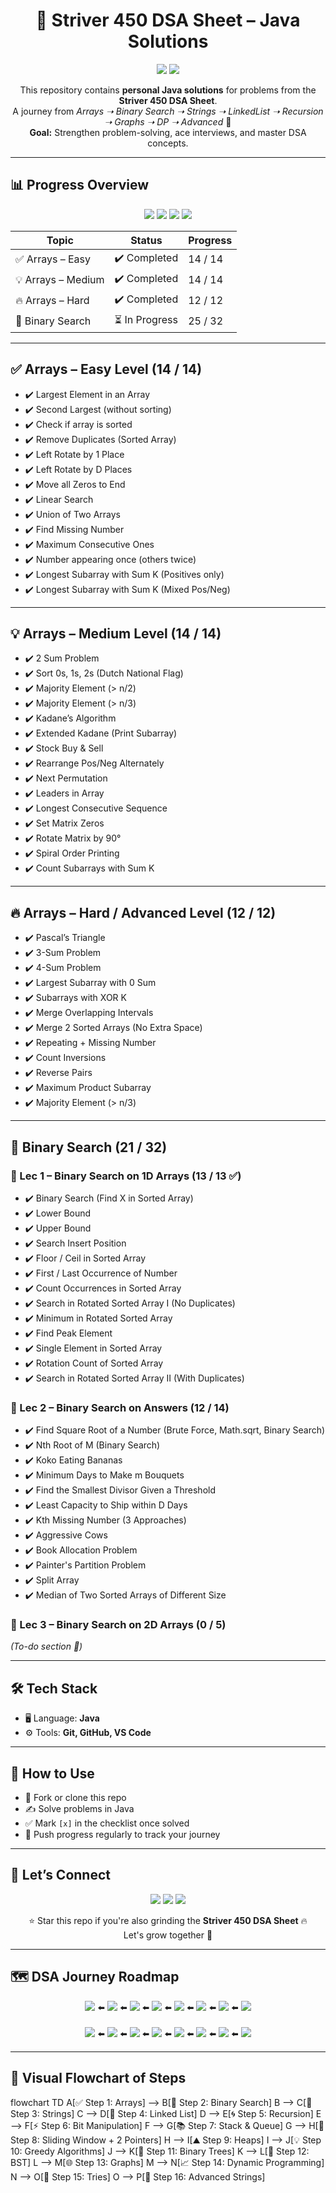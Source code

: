 <h1 align="center">🚀 Striver 450 DSA Sheet – Java Solutions</h1>
<p align="center">
  <img src="https://img.shields.io/badge/Binary%20Search-25%2F32-yellow?style=for-the-badge" />
  <img src="https://img.shields.io/badge/Arrays-40%2F40-brightgreen?style=for-the-badge" />
</p>
<p align="center">
This repository contains <b>personal Java solutions</b> for problems from the <b>Striver 450 DSA Sheet</b>.<br>
A journey from <i>Arrays ➝ Binary Search ➝ Strings ➝ LinkedList ➝ Recursion ➝ Graphs ➝ DP ➝ Advanced</i> 🚀 <br>
<b>Goal:</b> Strengthen problem-solving, ace interviews, and master DSA concepts.
</p>

---

## 📊 Progress Overview  
<p align="center">
  <img src="https://img.shields.io/badge/Arrays%20Easy-100%25-brightgreen?style=for-the-badge" />
  <img src="https://img.shields.io/badge/Arrays%20Medium-100%25-brightgreen?style=for-the-badge" />
  <img src="https://img.shields.io/badge/Arrays%20Hard-100%25-brightgreen?style=for-the-badge" />
  <img src="https://img.shields.io/badge/Binary%20Search-78%25-yellow?style=for-the-badge" />
</p>

| Topic                 | Status         | Progress  |
|-----------------------|----------------|-----------|
| ✅ Arrays – Easy      | ✔️ Completed   | 14 / 14   |
| 💡 Arrays – Medium    | ✔️ Completed   | 14 / 14   |
| 🔥 Arrays – Hard      | ✔️ Completed   | 12 / 12   |
| 🎯 Binary Search      | ⏳ In Progress | 25 / 32   |

---

## ✅ Arrays – Easy Level (14 / 14)  
- ✔️ Largest Element in an Array  
- ✔️ Second Largest (without sorting)  
- ✔️ Check if array is sorted  
- ✔️ Remove Duplicates (Sorted Array)  
- ✔️ Left Rotate by 1 Place  
- ✔️ Left Rotate by D Places  
- ✔️ Move all Zeros to End  
- ✔️ Linear Search  
- ✔️ Union of Two Arrays  
- ✔️ Find Missing Number  
- ✔️ Maximum Consecutive Ones  
- ✔️ Number appearing once (others twice)  
- ✔️ Longest Subarray with Sum K (Positives only)  
- ✔️ Longest Subarray with Sum K (Mixed Pos/Neg)  

---

## 💡 Arrays – Medium Level (14 / 14)  
- ✔️ 2 Sum Problem  
- ✔️ Sort 0s, 1s, 2s (Dutch National Flag)  
- ✔️ Majority Element (> n/2)  
- ✔️ Majority Element (> n/3)  
- ✔️ Kadane’s Algorithm  
- ✔️ Extended Kadane (Print Subarray)  
- ✔️ Stock Buy & Sell  
- ✔️ Rearrange Pos/Neg Alternately  
- ✔️ Next Permutation  
- ✔️ Leaders in Array  
- ✔️ Longest Consecutive Sequence  
- ✔️ Set Matrix Zeros  
- ✔️ Rotate Matrix by 90°  
- ✔️ Spiral Order Printing  
- ✔️ Count Subarrays with Sum K  

---

## 🔥 Arrays – Hard / Advanced Level (12 / 12)  
- ✔️ Pascal’s Triangle  
- ✔️ 3-Sum Problem  
- ✔️ 4-Sum Problem  
- ✔️ Largest Subarray with 0 Sum  
- ✔️ Subarrays with XOR K  
- ✔️ Merge Overlapping Intervals  
- ✔️ Merge 2 Sorted Arrays (No Extra Space)  
- ✔️ Repeating + Missing Number  
- ✔️ Count Inversions  
- ✔️ Reverse Pairs  
- ✔️ Maximum Product Subarray  
- ✔️ Majority Element (> n/3)  

---

## 🎯 Binary Search (21 / 32)  

### 📌 Lec 1 – Binary Search on 1D Arrays (13 / 13 ✅)  
- ✔️ Binary Search (Find X in Sorted Array)  
- ✔️ Lower Bound  
- ✔️ Upper Bound  
- ✔️ Search Insert Position  
- ✔️ Floor / Ceil in Sorted Array  
- ✔️ First / Last Occurrence of Number  
- ✔️ Count Occurrences in Sorted Array  
- ✔️ Search in Rotated Sorted Array I (No Duplicates)  
- ✔️ Minimum in Rotated Sorted Array  
- ✔️ Find Peak Element  
- ✔️ Single Element in Sorted Array  
- ✔️ Rotation Count of Sorted Array  
- ✔️ Search in Rotated Sorted Array II (With Duplicates)  

### 📌 Lec 2 – Binary Search on Answers (12 / 14)  
- ✔️ Find Square Root of a Number (Brute Force, Math.sqrt, Binary Search)  
- ✔️ Nth Root of M (Binary Search)  
- ✔️ Koko Eating Bananas  
- ✔️ Minimum Days to Make m Bouquets  
- ✔️ Find the Smallest Divisor Given a Threshold  
- ✔️ Least Capacity to Ship within D Days  
- ✔️ Kth Missing Number (3 Approaches)  
- ✔️ Aggressive Cows
- ✔️ Book Allocation Problem
- ✔️ Painter's Partition Problem
- ✔️ Split Array
- ✔️ Median of Two Sorted Arrays of Different Size

  
### 📌 Lec 3 – Binary Search on 2D Arrays (0 / 5)  
*(To-do section 🚧)*

---

## 🛠 Tech Stack  
- 🖥️ Language: **Java**  
- ⚙️ Tools: **Git, GitHub, VS Code**  

---

## 🔄 How to Use  
- 🍴 Fork or clone this repo  
- ✍️ Solve problems in Java  
- ✅ Mark `[x]` in the checklist once solved  
- 🔄 Push progress regularly to track your journey  

---

## 🙌 Let’s Connect  
<p align="center">
<a href="https://github.com/piratesofsi"><img src="https://img.shields.io/badge/GitHub-181717.svg?&style=for-the-badge&logo=github&logoColor=white" /></a>
<a href="https://www.linkedin.com/in/YOUR_LINKEDIN/"><img src="https://img.shields.io/badge/LinkedIn-0077B5.svg?&style=for-the-badge&logo=linkedin&logoColor=white" /></a>
<a href="mailto:musabshaikh242@gmail.com"><img src="https://img.shields.io/badge/Gmail-D14836.svg?&style=for-the-badge&logo=gmail&logoColor=white" /></a>
</p>
<p align="center">⭐ Star this repo if you're also grinding the <b>Striver 450 DSA Sheet</b> 🔥<br>Let's grow together 🚀</p>

---

## 🗺️ DSA Journey Roadmap  
<p align="center">
  <img src="https://img.shields.io/badge/✅%20Step%201:%20Arrays-Completed-brightgreen?style=for-the-badge" />
  ⬅️
  <img src="https://img.shields.io/badge/🎯%20Step%202:%20Binary%20Search-In%20Progress-yellow?style=for-the-badge" />
  ⬅️
  <img src="https://img.shields.io/badge/🔡%20Step%203:%20Strings-Next%20Up-blue?style=for-the-badge" />
  ⬅️
  <img src="https://img.shields.io/badge/🔗%20Step%204:%20Linked%20List-Future-lightgrey?style=for-the-badge" />
  ⬅️
  <img src="https://img.shields.io/badge/🌀%20Step%205:%20Recursion-Future-lightgrey?style=for-the-badge" />
  ⬅️
  <img src="https://img.shields.io/badge/⚡%20Step%206:%20Bit%20Manipulation-Future-lightgrey?style=for-the-badge" />
  ⬅️
  <img src="https://img.shields.io/badge/📚%20Step%207:%20Stack%20%26%20Queue-Future-lightgrey?style=for-the-badge" />
  ⬅️
  <img src="https://img.shields.io/badge/🎯%20Step%208:%20Sliding%20Window%20+%202%20Pointers-Future-lightgrey?style=for-the-badge" />
  <br><br>
  <img src="https://img.shields.io/badge/⛰️%20Step%209:%20Heaps-Future-lightgrey?style=for-the-badge" />
  ⬅️
  <img src="https://img.shields.io/badge/💡%20Step%2010:%20Greedy%20Algorithms-Future-lightgrey?style=for-the-badge" />
  ⬅️
  <img src="https://img.shields.io/badge/🌳%20Step%2011:%20Binary%20Trees-Future-lightgrey?style=for-the-badge" />
  ⬅️
  <img src="https://img.shields.io/badge/🌲%20Step%2012:%20Binary%20Search%20Trees-Future-lightgrey?style=for-the-badge" />
  ⬅️
  <img src="https://img.shields.io/badge/🌐%20Step%2013:%20Graphs-Future-lightgrey?style=for-the-badge" />
  ⬅️
  <img src="https://img.shields.io/badge/📈%20Step%2014:%20Dynamic%20Programming-Future-lightgrey?style=for-the-badge" />
  ⬅️
  <img src="https://img.shields.io/badge/📝%20Step%2015:%20Tries-Future-lightgrey?style=for-the-badge" />
  ⬅️
  <img src="https://img.shields.io/badge/🔡%20Step%2016:%20Advanced%20Strings-Future-lightgrey?style=for-the-badge" />
</p>

---

## 📌 Visual Flowchart of Steps  
flowchart TD
A[✅ Step 1: Arrays] --> B[🎯 Step 2: Binary Search]
B --> C[🔡 Step 3: Strings]
C --> D[🔗 Step 4: Linked List]
D --> E[🌀 Step 5: Recursion]
E --> F[⚡ Step 6: Bit Manipulation]
F --> G[📚 Step 7: Stack & Queue]
G --> H[🎯 Step 8: Sliding Window + 2 Pointers]
H --> I[⛰️ Step 9: Heaps]
I --> J[💡 Step 10: Greedy Algorithms]
J --> K[🌳 Step 11: Binary Trees]
K --> L[🌲 Step 12: BST]
L --> M[🌐 Step 13: Graphs]
M --> N[📈 Step 14: Dynamic Programming]
N --> O[📝 Step 15: Tries]
O --> P[🔡 Step 16: Advanced Strings]

